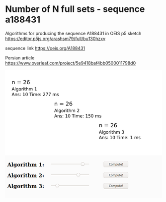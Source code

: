 # Number of N full sets - sequence a188431
Algorithms for producing the sequence A188431 in OEIS
p5 sketch
https://editor.p5js.org/arashsm79/full/bu130hzxv

sequence link
https://oeis.org/A188431

Persian article
https://www.overleaf.com/project/5e9418baf4bb0500011798d0

 ![Alt text](/screenshots/1.png?raw=true "Main")

